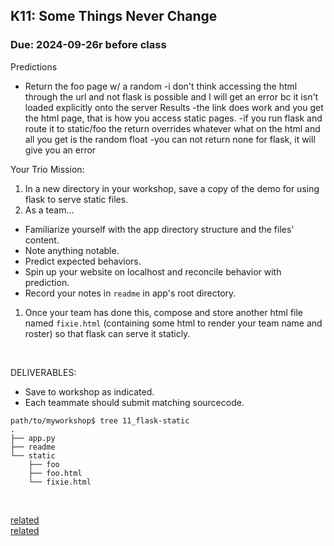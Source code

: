 ## K11: Some Things Never Change
### Due: 2024-09-26r before class

Predictions 
- Return the foo page w/ a random
-i don't think accessing the html through the url and not flask is possible and I will get an error bc it isn't loaded explicitly onto the server
Results
-the link does work and you get the html page, that is how you access static pages. 
-if you run flask and route it to static/foo the return overrides whatever what on the html and all you get is the random float
-you can not return none for flask, it will give you an error

Your Trio Mission:
1. In a new directory in your workshop, save a copy of the demo for using flask to serve static files.
1. As a team...
  - Familiarize yourself with the app directory structure and the files' content.
  - Note anything notable.
  - Predict expected behaviors.
  - Spin up your website on localhost and reconcile behavior with prediction.
  - Record your notes in `readme` in app's root directory.


1. Once your team has done this, compose and store another html file named `fixie.html` (containing some html to render your team name and roster) so that flask can serve it staticly.

<br>

DELIVERABLES:
* Save to workshop as indicated.
* Each teammate should submit matching sourcecode.

```
path/to/myworkshop$ tree 11_flask-static
.
├── app.py
├── readme
└── static
    ├── foo
    ├── foo.html
    └── fixie.html
```

<br>

[related](https://ukulelemagazine.com/lessons/uke-lesson-3-chords-and-the-truth-country-songwriting-legend-harlan-howard)  
[related](https://en.wikipedia.org/wiki/Plain_text)  

